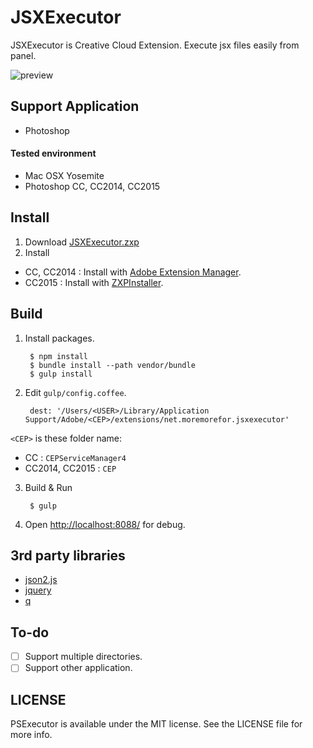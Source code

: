 # JSXExecutor
JSXExecutor is Creative Cloud Extension. Execute jsx files easily from panel.

![preview](https://cloud.githubusercontent.com/assets/966109/12298895/baf90764-ba57-11e5-9593-cbd35d2ee2f1.png)

## Support Application
- Photoshop

#### Tested environment
- Mac OSX Yosemite
- Photoshop CC, CC2014, CC2015

## Install
1. Download [JSXExecutor.zxp](https://github.com/moremorefor/JSXExecutor/raw/master/bin/JSXExecutor.zxp)
2. Install
  - CC, CC2014 : Install with [Adobe Extension Manager](https://www.adobe.com/jp/products/extension-manager.html).
  - CC2015 : Install with [ZXPInstaller](http://zxpinstaller.com/).


## Build

1. Install packages.

        $ npm install
        $ bundle install --path vendor/bundle
        $ gulp install

2. Edit `gulp/config.coffee`.

        dest: '/Users/<USER>/Library/Application         Support/Adobe/<CEP>/extensions/net.moremorefor.jsxexecutor'

  `<CEP>` is these folder name:

  - CC : `CEPServiceManager4`
  - CC2014, CC2015 : `CEP`

3. Build & Run

        $ gulp


4. Open [http://localhost:8088/](http://localhost:8088/) for debug.

## 3rd party libraries
- [json2.js](https://github.com/douglascrockford/JSON-js)
- [jquery](https://github.com/jquery/jquery)
- [q](https://github.com/kriskowal/q)

## To-do
- [ ] Support multiple directories.
- [ ] Support other application.

## LICENSE
PSExecutor is available under the MIT license. See the LICENSE file for more info.
